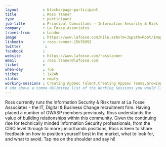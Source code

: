 ```yaml
---
layout           : blocks/page-participant
title            : Ross Tanner
type             : participant
job-title        : Principal Consultant – Information Security & Risk
company          : La Fosse Associates
travel-from      : London
image            : https://www.lafosse.com/File.ashx?m=3&path=Root/Images/Team/Bio%20Pages/Ross_Tanner_-_no_logo_2.jpg
linkedin         : ross-tanner-15b76952
twitter           :
facebook         :
website          : https://www.lafosse.com/rosstanner
email            : ross.tanner@lafosse.com
ticket           :
when-day         : Tue
ticket           : 1x24h
status           : empty
working-sessions : Creating AppSec Talent,Creating AppSec Teams,Growing the AppSec Industry,Recruiting AppSec Talent,Security Champions
# add above a comma delimited list of the Working Sessions you would like to attend (use the session's title)
---
```


Ross currently runs the Information Security & Risk team at La Fosse Associates - the IT, Digital & Business Change recruitment firm. Having placed a number of OWASP members previously, Ross understands the value of building relationships within this community. Given the continuing rise for technically minded Information Security professionals, from the CISO level through to more junior/hands positions, Ross is keen to share feedback on how to position yourself best in the market, what to look for, and what to avoid. Tap me on the shoulder and say hi!
